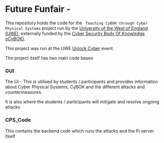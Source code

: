# Future Funfair - 

This repository holds the code for the ` Teaching CyBOK through Cyber Physical Systems` project run by the [University of the West of England (UWE)](https://www.uwe.ac.uk/), externally funded by the [Cyber Security Body Of Knowledge oCyBOK)](https://www.cybok.org/). 

This project was run at the UWE [Unlock Cyber](https://www.unlockcyber.com/) event.

The project itself has two main code bases

### GUI

The UI - This is utilised by students / participants and provides information about Cyber Physical Systems, CyBOK and the different attacks and countermeasures. 

It is also where the students / participants will mitigate and resolve ongoing attacks

### CPS_Code

This contains the backend code which runs the attacks and the Pi server itself